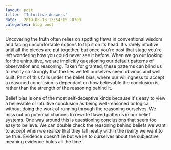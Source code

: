 ```yaml
---
layout: post
title:  "Intuitive Answers"
date:   2019-05-13 13:54:15 -0700
categories: blog post
---
```


Uncovering the truth often relies on spotting flaws in conventional wisdom and facing uncomfortable notions to flip it on its head. It's rarely intuitive until all the pieces are put together, but once you're past that stage you're left wondering how you could never see it before. When we go out looking for the unintuitive, we are implicitly questioning our default patterns of observation and reasoning. Taken for granted, these patterns can blind us to reality so strongly that the lies we tell ourselves seem obvious and well built. Part of this falls under the belief bias, where our willingness to accept a reasoned conclusion is dependant on how believable the conclusion is, rather than the strength of the reasoning behind it. 

Belief bias is one of the most self-deceptive kinds because it's easy to view a believable or intuitive conclusion as being well-reasoned or logical without doing the work of running through the reasoning ourselves. We miss out on potential chances to rewrite flawed patterns in our belief systems. One way around this is questioning conclusions that seem too easy to believe. We can double check the reasoning behind beliefs we want to accept when we realize that they fall neatly within the reality we want to be true. Evidence doesn't lie but we lie to ourselves about the subjective meaning evidence holds all the time. 